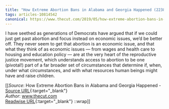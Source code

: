 ```yaml
---
title: "How Extreme Abortion Bans in Alabama and Georgia Happened (223802935)"
tags: articles-10814542
canonical: https://www.thecut.com/2019/05/how-extreme-abortion-bans-in-alabama-and-georgia-happened.html
---
```


I have seethed as generations of Democrats have argued that if we could just get past abortion and focus instead on economic issues, we’d be better off. They never seem to get that abortion is an economic issue, and that what they think of as economic issues — from wages and health care to housing and education policy — are at the very heart of the reproductive justice movement, which understands access to abortion to be one (pivotal!) part of a far broader set of circumstances that determine if, when, under what circumstances, and with what resources human beings might have and raise children.


[[_Source_: How Extreme Abortion Bans in Alabama and Georgia Happened - [Source URL](https://www.thecut.com/2019/05/how-extreme-abortion-bans-in-alabama-and-georgia-happened.html){:target="_blank"}<br>
_Author_: www.thecut.com<br>
[Readwise URL](https://readwise.io/open/223802935){:target="_blank"}
::wrap]]